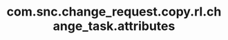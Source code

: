 ---
layout: page
title: com.snc.change_request.copy.rl.change_task.attributes
description: ""
value: "cmdb_ci,priority,assignment_group,assigned_to,short_description,description"
---